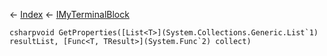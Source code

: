 ← [Index](Api-Index) ← [IMyTerminalBlock](Sandbox.ModAPI.Ingame.IMyTerminalBlock)

```csharpvoid GetProperties([List<T>](System.Collections.Generic.List`1) resultList, [Func<T, TResult>](System.Func`2) collect)```